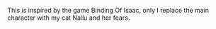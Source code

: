 This is inspired by the game Binding Of Isaac, only I replace the main character with my cat Nallu and her fears.
